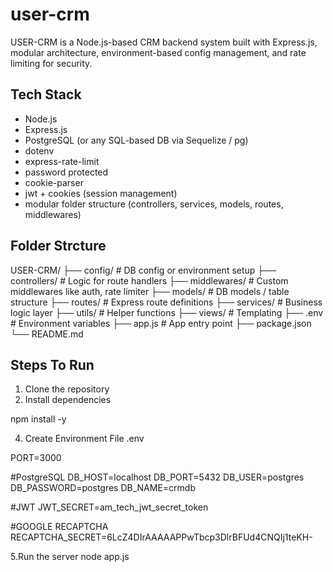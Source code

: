 # user-crm

USER-CRM is a Node.js-based CRM backend system built with Express.js, modular architecture, environment-based config management, and rate limiting for security.

## Tech Stack

- Node.js
- Express.js
- PostgreSQL (or any SQL-based DB via Sequelize / pg)
- dotenv
- express-rate-limit
- password protected
- cookie-parser
- jwt + cookies (session management)
- modular folder structure (controllers, services, models, routes, middlewares)

## Folder Strcture

USER-CRM/
├── config/ # DB config or environment setup
├── controllers/ # Logic for route handlers
├── middlewares/ # Custom middlewares like auth, rate limiter
├── models/ # DB models / table structure
├── routes/ # Express route definitions
├── services/ # Business logic layer
├── utils/ # Helper functions
├── views/ # Templating 
├── .env # Environment variables
├── app.js # App entry point
├── package.json
└── README.md

## Steps To Run

1. Clone the repository
2. Install dependencies
   
 npm install -y
 
4. Create Environment File .env
   
PORT=3000

#PostgreSQL
DB_HOST=localhost
DB_PORT=5432
DB_USER=postgres
DB_PASSWORD=postgres
DB_NAME=crmdb

#JWT
JWT_SECRET=am_tech_jwt_secret_token

#GOOGLE RECAPTCHA
RECAPTCHA_SECRET=6LcZ4DIrAAAAAPPwTbcp3DlrBFUd4CNQIj1teKH-

5.Run the server
node app.js
